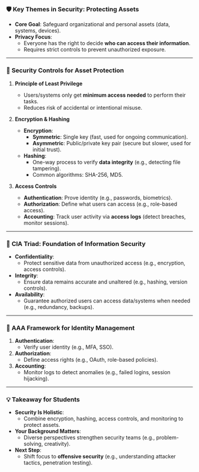 ### 🛡️ **Key Themes in Security: Protecting Assets**
- **Core Goal**: Safeguard organizational and personal assets (data, systems, devices).  
- **Privacy Focus**:  
  - Everyone has the right to decide **who can access their information**.  
  - Requires strict controls to prevent unauthorized exposure.  

---

### 🧰 **Security Controls for Asset Protection**
1. **Principle of Least Privilege**  
   - Users/systems only get **minimum access needed** to perform their tasks.  
   - Reduces risk of accidental or intentional misuse.  

2. **Encryption & Hashing**  
   - **Encryption**:  
     - **Symmetric**: Single key (fast, used for ongoing communication).  
     - **Asymmetric**: Public/private key pair (secure but slower, used for initial trust).  
   - **Hashing**:  
     - One-way process to verify **data integrity** (e.g., detecting file tampering).  
     - Common algorithms: SHA-256, MD5.  

3. **Access Controls**  
   - **Authentication**: Prove identity (e.g., passwords, biometrics).  
   - **Authorization**: Define what users can access (e.g., role-based access).  
   - **Accounting**: Track user activity via **access logs** (detect breaches, monitor sessions).  

---

### 🔐 **CIA Triad: Foundation of Information Security**
- **Confidentiality**:  
  - Protect sensitive data from unauthorized access (e.g., encryption, access controls).  
- **Integrity**:  
  - Ensure data remains accurate and unaltered (e.g., hashing, version controls).  
- **Availability**:  
  - Guarantee authorized users can access data/systems when needed (e.g., redundancy, backups).  

---

### 🔁 **AAA Framework for Identity Management**
1. **Authentication**:  
   - Verify user identity (e.g., MFA, SSO).  
2. **Authorization**:  
   - Define access rights (e.g., OAuth, role-based policies).  
3. **Accounting**:  
   - Monitor logs to detect anomalies (e.g., failed logins, session hijacking).  

---

### 💡 **Takeaway for Students**
- **Security Is Holistic**:  
  - Combine encryption, hashing, access controls, and monitoring to protect assets.  
- **Your Background Matters**:  
  - Diverse perspectives strengthen security teams (e.g., problem-solving, creativity).  
- **Next Step**:  
  - Shift focus to **offensive security** (e.g., understanding attacker tactics, penetration testing).  
